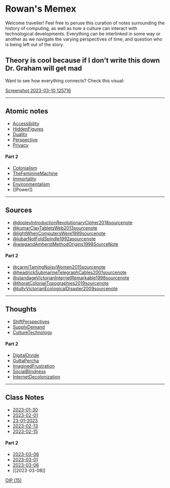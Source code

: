 
# Rowan's Memex

Welcome traveller! Feel free to peruse this curation of notes surrounding the history of computing, as well as how a culture can interact with technological developments. Everything can be interlinked in some way or another as we navigate the varying perspectives of time, and question who is being left out of the story. 

## Theory is cool because if I don't write this down Dr. Graham will get mad

Want to see how everything connects? Check this visual:

[Screenshot 2023-03-10 125716](Screenshot%202023-03-10%20125716.png)

---

## Atomic notes

- [Accessibility](Accessibility.md)
- [HiddenFigures](HiddenFigures.md)
- [Duality](Duality.md)
- [Perspective](Perspective.md)
- [Privacy](Privacy.md)

#### Part 2

- [Colonialism](Colonialism.md)
- [TheFeminineMachine](TheFeminineMachine.md)
- [Immortality](Immortality.md)
- [Environmentalism](Environmentalism.md)
- [[Power]]

---

## Sources 

- [@dooleyIntroductionRevolutionaryCipher2018sourcenote](@dooleyIntroductionRevolutionaryCipher2018sourcenote.md)
- [@kumarClayTabletsWeb2013sourcenote](@kumarClayTabletsWeb2013sourcenote.md)
- [@lightWhenComputersWere1999sourcenote](@lightWhenComputersWere1999sourcenote.md)
- [@lubarNotFoldSpindle1992asourcenote](@lubarNotFoldSpindle1992asourcenote.md)
- [@wiegandAmherstMethodOrigins1998SourceNote](@wiegandAmherstMethodOrigins1998SourceNote.md)

#### Part 2

- [@carmiTamingNoisyWomen2015sourcenote](@carmiTamingNoisyWomen2015sourcenote.md)
- [@headrickSubmarineTelegraphCables2001sourcenote](@headrickSubmarineTelegraphCables2001sourcenote.md)
- [@standageVictorianInternetRemarkable1998sourcenote](@standageVictorianInternetRemarkable1998sourcenote.md)
- [@thoratColonialTopographies2019sourcenote](@thoratColonialTopographies2019sourcenote.md)
- [@tullyVictorianEcologicalDisaster2009sourcenote](@tullyVictorianEcologicalDisaster2009sourcenote.md)


---
## Thoughts

- [ShiftPerspectives](ShiftPerspectives.md)
- [SupplyDemand](SupplyDemand.md)
- [CultureTechnology](CultureTechnology.md)

#### Part 2

- [DigitalDivide](DigitalDivide.md)
- [GuttaPercha](GuttaPercha.md)
- [ImaginedFrustration](ImaginedFrustration.md)
- [SocialBlindness](SocialBlindness.md)
- [InternetDecolonization](InternetDecolonization.md)

--- 
## Class Notes

- [2023-01-30](2023-01-30.md)
- [2023-02-01](2023-02-01.md)
- [23-01-2023](23-01-2023.md)
- [2023-02-13](2023-02-13.md)
- [2023-02-15](2023-02-15.md)

#### Part 2

- [2023-03-06](2023-03-06.md)
- [2023-03-01](2023-03-01.md)
- [2023-03-06](2023-03-06.md)
- [[2023-03-08]]

[OIP (15)](OIP%20(15).jpg)



